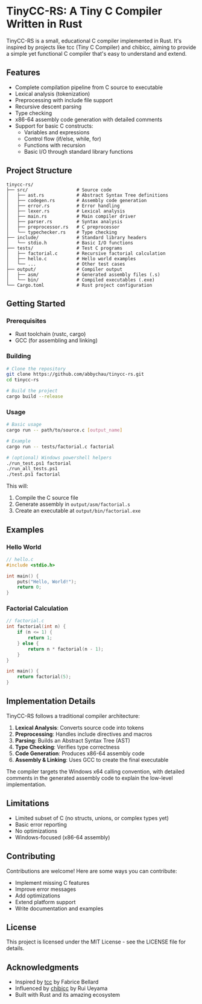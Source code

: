 # TinyCC-RS: A Tiny C Compiler Written in Rust

TinyCC-RS is a small, educational C compiler implemented in Rust. It's inspired by projects like tcc (Tiny C Compiler) and chibicc, aiming to provide a simple yet functional C compiler that's easy to understand and extend.

## Features

- Complete compilation pipeline from C source to executable
- Lexical analysis (tokenization)
- Preprocessing with include file support
- Recursive descent parsing
- Type checking
- x86-64 assembly code generation with detailed comments
- Support for basic C constructs:
  - Variables and expressions
  - Control flow (if/else, while, for)
  - Functions with recursion
  - Basic I/O through standard library functions

## Project Structure

```
tinycc-rs/
├── src/                  # Source code
│   ├── ast.rs            # Abstract Syntax Tree definitions
│   ├── codegen.rs        # Assembly code generation
│   ├── error.rs          # Error handling
│   ├── lexer.rs          # Lexical analysis
│   ├── main.rs           # Main compiler driver
│   ├── parser.rs         # Syntax analysis
│   ├── preprocessor.rs   # C preprocessor
│   └── typechecker.rs    # Type checking
├── include/              # Standard library headers
│   └── stdio.h           # Basic I/O functions
├── tests/                # Test C programs
│   ├── factorial.c       # Recursive factorial calculation
│   ├── hello.c           # Hello world examples
│   └── ...               # Other test cases
├── output/               # Compiler output
│   ├── asm/              # Generated assembly files (.s)
│   └── bin/              # Compiled executables (.exe)
└── Cargo.toml            # Rust project configuration
```

## Getting Started

### Prerequisites

- Rust toolchain (rustc, cargo)
- GCC (for assembling and linking)

### Building

```bash
# Clone the repository
git clone https://github.com/abbychau/tinycc-rs.git
cd tinycc-rs

# Build the project
cargo build --release
```

### Usage

```bash
# Basic usage
cargo run -- path/to/source.c [output_name]

# Example
cargo run -- tests/factorial.c factorial
```

```bash
# (optional) Windows powershell helpers
./run_test.ps1 factorial
./run_all_tests.ps1
./test.ps1 factorial
```

This will:
1. Compile the C source file
2. Generate assembly in `output/asm/factorial.s`
3. Create an executable at `output/bin/factorial.exe`

## Examples

### Hello World

```c
// hello.c
#include <stdio.h>

int main() {
    puts("Hello, World!");
    return 0;
}
```

### Factorial Calculation

```c
// factorial.c
int factorial(int n) {
    if (n <= 1) {
        return 1;
    } else {
        return n * factorial(n - 1);
    }
}

int main() {
    return factorial(5);
}
```

## Implementation Details

TinyCC-RS follows a traditional compiler architecture:

1. **Lexical Analysis**: Converts source code into tokens
2. **Preprocessing**: Handles include directives and macros
3. **Parsing**: Builds an Abstract Syntax Tree (AST)
4. **Type Checking**: Verifies type correctness
5. **Code Generation**: Produces x86-64 assembly code
6. **Assembly & Linking**: Uses GCC to create the final executable

The compiler targets the Windows x64 calling convention, with detailed comments in the generated assembly code to explain the low-level implementation.

## Limitations

- Limited subset of C (no structs, unions, or complex types yet)
- Basic error reporting
- No optimizations
- Windows-focused (x86-64 assembly)

## Contributing

Contributions are welcome! Here are some ways you can contribute:

- Implement missing C features
- Improve error messages
- Add optimizations
- Extend platform support
- Write documentation and examples

## License

This project is licensed under the MIT License - see the LICENSE file for details.

## Acknowledgments

- Inspired by [tcc](https://bellard.org/tcc/) by Fabrice Bellard
- Influenced by [chibicc](https://github.com/rui314/chibicc) by Rui Ueyama
- Built with Rust and its amazing ecosystem
